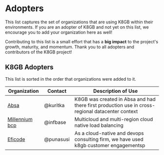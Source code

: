 # Adopters

This list captures the set of organizations that are using K8GB within their environments. If
you are an adopter of K8GB and not yet on this list, we encourage you to add your organization
here as well!

Contributing to this list is a small effort that has a **big impact** to the project's growth,
maturity, and momentum.  Thank you to all adopters and contributors of the K8GB project!

## K8GB Adopters

This list is sorted in the order that organizations were added to it.

| Organization | Contact | Description of Use |
| ------------ | ------- | ------------------ |
  [Absa](https://www.absa.co.za/) | @kuritka | K8GB was created in Absa and had there first production use in cross-regional datacenter context
[Millennium bcp](https://www.millenniumbcp.pt/) | @infbase | Multicloud and multi-region cloud native load balancing
[Eficode](https://eficode.com/) | @punasusi | As a cloud-native and devops consulting firm, we have used k8gb customer engagementsp
